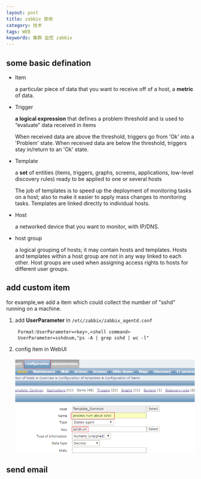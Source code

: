 ```yaml
---
layout: post
title: zabbix 使用
category: 技术
tags: WEB
keywords: 集群 监控 zabbix
---
```


## some basic defination ##

- Item
 
	a particular piece of data that you want to receive off of a host, a **metric** of data.

- Trigger

	**a logical expression** that defines a problem threshold and is used to “evaluate” data received in items

	When received data are above the threshold, triggers go from 'Ok' into a 'Problem' state. When received data are below the threshold, triggers stay in/return to an 'Ok' state.

- Template

	a **set** of entities (items, triggers, graphs, screens, applications, low-level discovery rules) ready to be applied to one or several hosts

	The job of templates is to speed up the deployment of monitoring tasks on a host; also to make it easier to apply mass changes to monitoring tasks. Templates are linked directly to individual hosts.

- Host
	
	a networked device that you want to monitor, with IP/DNS.
- host group

	a logical grouping of hosts; it may contain hosts and templates. Hosts and templates within a host group are not in any way linked to each other. Host groups are used when assigning access rights to hosts for different user groups.
## add custom item ##

for example,we add a item which could collect the number of "sshd" running on a machine.

1. add **UserParameter** in `/etc/zabbix/zabbix_agentd.conf`

		Format:UserParameter=<key>,<shell command>
		UserParameter=sshdnum,"ps -A | grep sshd | wc -l"

2. config item in WebUI

	![Alt text](/public/upload/zabbix_add_item.png)

## send email ##

 

